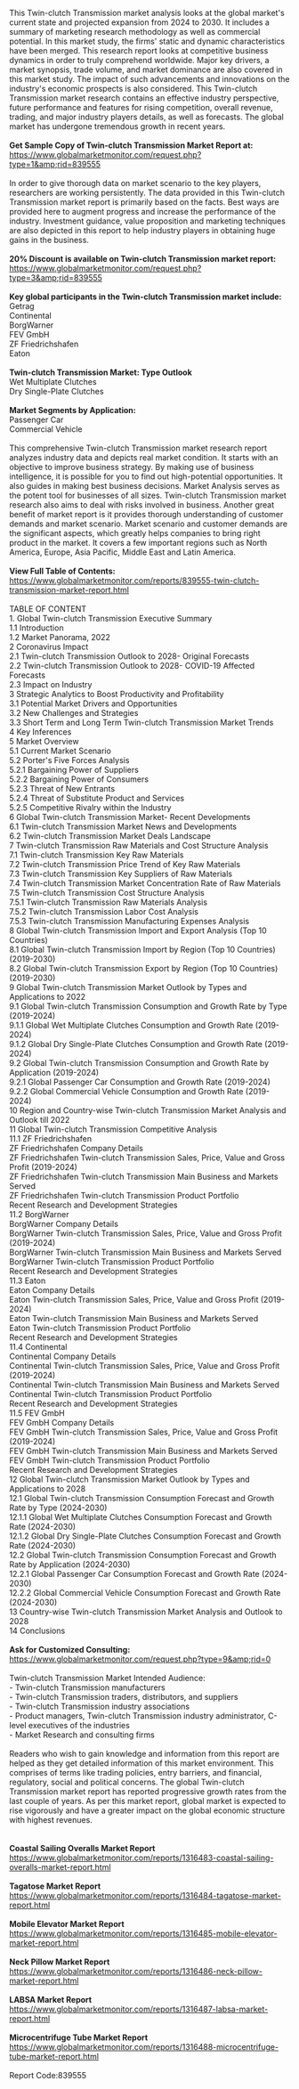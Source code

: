 This Twin-clutch Transmission market analysis looks at the global market's current state and projected expansion from 2024 to 2030. It includes a summary of marketing research methodology as well as commercial potential. In this market study, the firms' static and dynamic characteristics have been merged. This research report looks at competitive business dynamics in order to truly comprehend worldwide. Major key drivers, a market synopsis, trade volume, and market dominance are also covered in this market study. The impact of such advancements and innovations on the industry's economic prospects is also considered. This Twin-clutch Transmission market research contains an effective industry perspective, future performance and features for rising competition, overall revenue, trading, and major industry players details, as well as forecasts. The global market has undergone tremendous growth in recent years.<br /><br /><strong>Get Sample Copy of Twin-clutch Transmission Market Report at:</strong><br /><a href="https://www.globalmarketmonitor.com/request.php?type=1&amp;rid=839555">https://www.globalmarketmonitor.com/request.php?type=1&amp;rid=839555</a><br /><br />In order to give thorough data on market scenario to the key players, researchers are working persistently. The data provided in this Twin-clutch Transmission market report is primarily based on the facts. Best ways are provided here to augment progress and increase the performance of the industry. Investment guidance, value proposition and marketing techniques are also depicted in this report to help industry players in obtaining huge gains in the business.<br /><br /><strong>20% Discount is available on Twin-clutch Transmission market report:</strong><br /><a href="https://www.globalmarketmonitor.com/request.php?type=3&amp;rid=839555">https://www.globalmarketmonitor.com/request.php?type=3&amp;rid=839555</a><br /><br /><strong>Key global participants in the Twin-clutch Transmission market include:</strong><br /> Getrag <br />Continental <br />BorgWarner <br />FEV GmbH <br />ZF Friedrichshafen <br />Eaton <br /><br /><strong>Twin-clutch Transmission Market: Type Outlook</strong><br />Wet Multiplate Clutches <br />Dry Single-Plate Clutches <br /><br /><strong>Market Segments by Application:</strong><br />Passenger Car <br />Commercial Vehicle <br /><br />This comprehensive Twin-clutch Transmission market research report analyzes industry data and depicts real market condition. It starts with an objective to improve business strategy. By making use of business intelligence, it is possible for you to find out high-potential opportunities. It also guides in making best business decisions. Market Analysis serves as the potent tool for businesses of all sizes. Twin-clutch Transmission market research also aims to deal with risks involved in business. Another great benefit of market report is it provides thorough understanding of customer demands and market scenario. Market scenario and customer demands are the significant aspects, which greatly helps companies to bring right product in the market. It covers a few important regions such as North America, Europe, Asia Pacific, Middle East and Latin America.<br /><br /><strong>View Full Table of Contents:</strong><br /><a href="https://www.globalmarketmonitor.com/reports/839555-twin-clutch-transmission-market-report.html">https://www.globalmarketmonitor.com/reports/839555-twin-clutch-transmission-market-report.html</a><br /><br />TABLE OF CONTENT<br />1. Global Twin-clutch Transmission Executive Summary<br />1.1 Introduction<br />1.2 Market Panorama, 2022<br />2 Coronavirus Impact<br />2.1 Twin-clutch Transmission Outlook to 2028- Original Forecasts<br />2.2 Twin-clutch Transmission Outlook to 2028- COVID-19 Affected Forecasts<br />2.3 Impact on Industry<br />3 Strategic Analytics to Boost Productivity and Profitability<br />3.1 Potential Market Drivers and Opportunities<br />3.2 New Challenges and Strategies<br />3.3 Short Term and Long Term Twin-clutch Transmission Market Trends<br />4 Key Inferences<br />5 Market Overview<br />5.1 Current Market Scenario<br />5.2 Porter's Five Forces Analysis<br />5.2.1 Bargaining Power of Suppliers<br />5.2.2 Bargaining Power of Consumers<br />5.2.3 Threat of New Entrants<br />5.2.4 Threat of Substitute Product and Services<br />5.2.5 Competitive Rivalry within the Industry<br />6 Global Twin-clutch Transmission Market- Recent Developments<br />6.1 Twin-clutch Transmission Market News and Developments<br />6.2 Twin-clutch Transmission Market Deals Landscape<br />7 Twin-clutch Transmission Raw Materials and Cost Structure Analysis<br />7.1 Twin-clutch Transmission Key Raw Materials<br />7.2 Twin-clutch Transmission Price Trend of Key Raw Materials<br />7.3 Twin-clutch Transmission Key Suppliers of Raw Materials<br />7.4 Twin-clutch Transmission Market Concentration Rate of Raw Materials<br />7.5 Twin-clutch Transmission Cost Structure Analysis<br />7.5.1 Twin-clutch Transmission Raw Materials Analysis<br />7.5.2 Twin-clutch Transmission Labor Cost Analysis<br />7.5.3 Twin-clutch Transmission Manufacturing Expenses Analysis<br />8 Global Twin-clutch Transmission Import and Export Analysis (Top 10 Countries)<br />8.1 Global Twin-clutch Transmission Import by Region (Top 10 Countries) (2019-2030)<br />8.2 Global Twin-clutch Transmission Export by Region (Top 10 Countries) (2019-2030)<br />9 Global Twin-clutch Transmission Market Outlook by Types and Applications to 2022<br />9.1 Global Twin-clutch Transmission Consumption and Growth Rate by Type (2019-2024)<br />9.1.1 Global Wet Multiplate Clutches Consumption and Growth Rate (2019-2024)<br />9.1.2 Global Dry Single-Plate Clutches Consumption and Growth Rate (2019-2024)<br />9.2 Global Twin-clutch Transmission Consumption and Growth Rate by Application (2019-2024)<br />9.2.1  Global Passenger Car Consumption and Growth Rate (2019-2024)<br />9.2.2  Global Commercial Vehicle Consumption and Growth Rate (2019-2024)<br />10 Region and Country-wise Twin-clutch Transmission Market Analysis and Outlook till 2022<br />11 Global Twin-clutch Transmission Competitive Analysis<br />11.1 ZF Friedrichshafen<br />ZF Friedrichshafen Company Details<br />ZF Friedrichshafen Twin-clutch Transmission Sales, Price, Value and Gross Profit (2019-2024)<br />ZF Friedrichshafen Twin-clutch Transmission Main Business and Markets Served<br />ZF Friedrichshafen Twin-clutch Transmission Product Portfolio<br />Recent Research and Development Strategies<br />11.2 BorgWarner<br />BorgWarner Company Details<br />BorgWarner Twin-clutch Transmission Sales, Price, Value and Gross Profit (2019-2024)<br />BorgWarner Twin-clutch Transmission Main Business and Markets Served<br />BorgWarner Twin-clutch Transmission Product Portfolio<br />Recent Research and Development Strategies<br />11.3 Eaton<br />Eaton Company Details<br />Eaton Twin-clutch Transmission Sales, Price, Value and Gross Profit (2019-2024)<br />Eaton Twin-clutch Transmission Main Business and Markets Served<br />Eaton Twin-clutch Transmission Product Portfolio<br />Recent Research and Development Strategies<br />11.4 Continental<br />Continental Company Details<br />Continental Twin-clutch Transmission Sales, Price, Value and Gross Profit (2019-2024)<br />Continental Twin-clutch Transmission Main Business and Markets Served<br />Continental Twin-clutch Transmission Product Portfolio<br />Recent Research and Development Strategies<br />11.5 FEV GmbH<br />FEV GmbH Company Details<br />FEV GmbH Twin-clutch Transmission Sales, Price, Value and Gross Profit (2019-2024)<br />FEV GmbH Twin-clutch Transmission Main Business and Markets Served<br />FEV GmbH Twin-clutch Transmission Product Portfolio<br />Recent Research and Development Strategies<br />12 Global Twin-clutch Transmission Market Outlook by Types and Applications to 2028<br />12.1 Global Twin-clutch Transmission Consumption Forecast and Growth Rate by Type (2024-2030)<br />12.1.1 Global Wet Multiplate Clutches Consumption Forecast and Growth Rate (2024-2030)<br />12.1.2 Global Dry Single-Plate Clutches Consumption Forecast and Growth Rate (2024-2030)<br />12.2 Global Twin-clutch Transmission Consumption Forecast and Growth Rate by Application (2024-2030)<br />12.2.1 Global Passenger Car Consumption Forecast and Growth Rate (2024-2030)<br />12.2.2 Global Commercial Vehicle Consumption Forecast and Growth Rate (2024-2030)<br />13 Country-wise Twin-clutch Transmission Market Analysis and Outlook to 2028<br />14 Conclusions<br /><br /><strong>Ask for Customized Consulting:</strong><br /><a href="https://www.globalmarketmonitor.com/request.php?type=9&amp;rid=0">https://www.globalmarketmonitor.com/request.php?type=9&amp;rid=0</a><br /><br />Twin-clutch Transmission Market Intended Audience:<br />- Twin-clutch Transmission manufacturers<br />- Twin-clutch Transmission traders, distributors, and suppliers<br />- Twin-clutch Transmission industry associations<br />- Product managers, Twin-clutch Transmission industry administrator, C-level executives of the industries<br />- Market Research and consulting firms<br /><br />Readers who wish to gain knowledge and information from this report are helped as they get detailed information of this market environment. This comprises of terms like trading policies, entry barriers, and financial, regulatory, social and political concerns. The global Twin-clutch Transmission market report has reported progressive growth rates from the last couple of years. As per this market report, global market is expected to rise vigorously and have a greater impact on the global economic structure with highest revenues. <br /><br /><strong><br /></strong><strong>Coastal Sailing Overalls Market Report</strong><br /><a href="https://www.globalmarketmonitor.com/reports/1316483-coastal-sailing-overalls-market-report.html">https://www.globalmarketmonitor.com/reports/1316483-coastal-sailing-overalls-market-report.html</a><br /><br /><strong>Tagatose Market Report</strong><br /><a href="https://www.globalmarketmonitor.com/reports/1316484-tagatose-market-report.html">https://www.globalmarketmonitor.com/reports/1316484-tagatose-market-report.html</a><br /><br /><strong>Mobile Elevator Market Report</strong><br /><a href="https://www.globalmarketmonitor.com/reports/1316485-mobile-elevator-market-report.html">https://www.globalmarketmonitor.com/reports/1316485-mobile-elevator-market-report.html</a><br /><br /><strong>Neck Pillow Market Report</strong><br /><a href="https://www.globalmarketmonitor.com/reports/1316486-neck-pillow-market-report.html">https://www.globalmarketmonitor.com/reports/1316486-neck-pillow-market-report.html</a><br /><br /><strong>LABSA Market Report</strong><br /><a href="https://www.globalmarketmonitor.com/reports/1316487-labsa-market-report.html">https://www.globalmarketmonitor.com/reports/1316487-labsa-market-report.html</a><br /><br /><strong>Microcentrifuge Tube Market Report</strong><br /><a href="https://www.globalmarketmonitor.com/reports/1316488-microcentrifuge-tube-market-report.html">https://www.globalmarketmonitor.com/reports/1316488-microcentrifuge-tube-market-report.html</a><br /><br />Report Code:839555</p>

